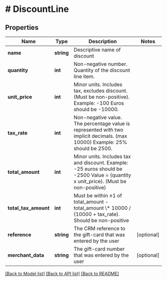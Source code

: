 # # DiscountLine

## Properties

Name | Type | Description | Notes
------------ | ------------- | ------------- | -------------
**name** | **string** | Descriptive name of discount |
**quantity** | **int** | Non-negative number. Quantity of the discount line item. |
**unit_price** | **int** | Minor units. Includes tax, excludes discount. (Must be non-positive).  Example: -100 Euros should be -10000. |
**tax_rate** | **int** | Non-negative value. The percentage value is represented with two implicit decimals. (max 10000)  Example: 25% should be 2500. |
**total_amount** | **int** | Minor units. Includes tax and discount.   Example: -25 euros should be -2500 Value &#x3D; (quantity x unit_price). (Must be non-positive) |
**total_tax_amount** | **int** | Must be within ±1 of total_amount - total_amount \\* 10000 / (10000 + tax_rate). Should be non-positive |
**reference** | **string** | The CRM reference to the gift-card that was entered by the user | [optional]
**merchant_data** | **string** | The gift-card number that was entered by the user | [optional]

[[Back to Model list]](../../README.md#models) [[Back to API list]](../../README.md#endpoints) [[Back to README]](../../README.md)
